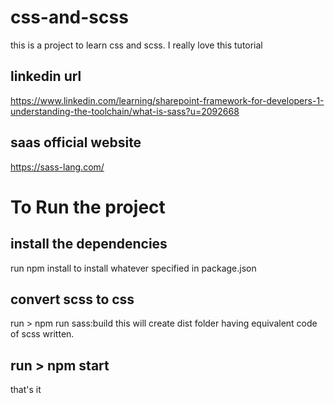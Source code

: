 # css-and-scss
this is a project to learn css and scss. I really love this tutorial

## linkedin url
https://www.linkedin.com/learning/sharepoint-framework-for-developers-1-understanding-the-toolchain/what-is-sass?u=2092668

## saas official website
https://sass-lang.com/

# To Run the project

## install the dependencies
run npm install to install whatever specified in package.json

## convert scss to css
run > npm run sass:build
this will create dist folder having equivalent code of scss written.

## run > npm start
that's it

